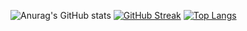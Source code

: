 ![Anurag's GitHub stats](https://github-readme-stats.vercel.app/api?username=FlavioCaruso&theme=dracula)
[![GitHub Streak](http://github-readme-streak-stats.herokuapp.com?user=FlavioCaruso&theme=dracula)](https://git.io/streak-stats)
[![Top Langs](https://github-readme-stats.vercel.app/api/top-langs/?username=FlavioCaruso&layout=compact&theme=dracula&langs_count=8)](https://github.com/anuraghazra/github-readme-stats)


<!--
**FlavioCaruso/FlavioCaruso** is a ✨ _special_ ✨ repository because its `README.md` (this file) appears on your GitHub profile.

Here are some ideas to get you started:

- 🔭 I’m currently working on ...
- 🌱 I’m currently learning ...
- 👯 I’m looking to collaborate on ...
- 🤔 I’m looking for help with ...
- 💬 Ask me about ...
- 📫 How to reach me: ...
- 😄 Pronouns: ...
- ⚡ Fun fact: ...
-->
